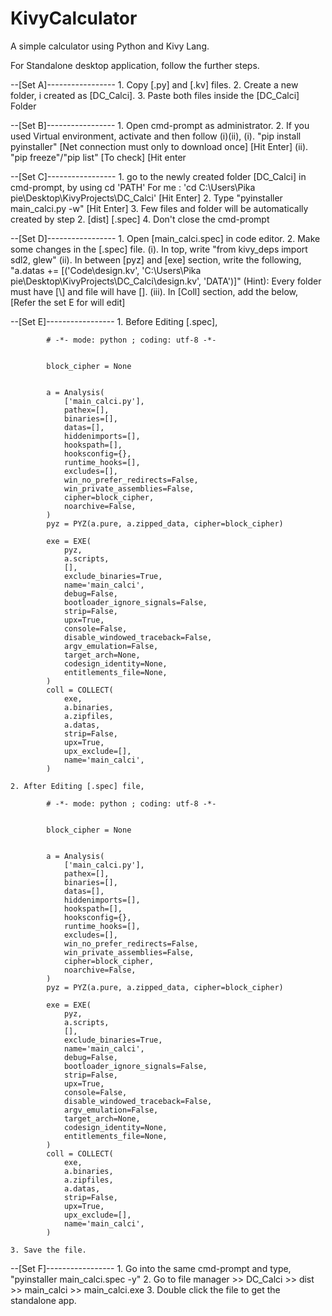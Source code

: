 # KivyCalculator
A simple calculator using Python and Kivy Lang.

For Standalone desktop application, follow the further steps.

--[Set A]-----------------
    1. Copy [.py] and [.kv] files.
    2. Create a new folder, i created as [DC_Calci].
    3. Paste both files inside the [DC_Calci] Folder

--[Set B]-----------------
    1. Open cmd-prompt as administrator.
    2. If you used Virtual environment, activate and then follow (i)(ii),
        (i). "pip install pyinstaller" [Net connection must only to download once] [Hit Enter]
        (ii). "pip freeze"/"pip list" [To check] [Hit enter

--[Set C]-----------------
    1. go to the newly created folder [DC_Calci] in cmd-prompt, by using cd 'PATH'
        For me : 'cd C:\Users\Pika pie\Desktop\KivyProjects\DC_Calci' [Hit Enter]
    2. Type "pyinstaller main_calci.py -w" [Hit Enter]
    3. Few files and folder will be automatically created by step 2. [dist] [.spec]
    4. Don't close the cmd-prompt

--[Set D]-----------------
    1. Open [main_calci.spec] in code editor.
    2. Make some changes in the [.spec] file.
        (i).   In top, write "from kivy_deps import sdl2, glew"
        (ii).  In between [pyz] and [exe] section, write the following,
                    "a.datas += [('Code\design.kv', 'C:\\Users\\Pika pie\\Desktop\\KivyProjects\\DC_Calci\design.kv', 'DATA')]"
                    (Hint): Every folder must have [\\] and file will have [\].
        (iii). In [Coll] section, add the below,
                    [Refer the set E for will edit]

--[Set E]-----------------
    1. Before Editing [.spec],

            # -*- mode: python ; coding: utf-8 -*-
            
            
            block_cipher = None
            
            
            a = Analysis(
                ['main_calci.py'],
                pathex=[],
                binaries=[],
                datas=[],
                hiddenimports=[],
                hookspath=[],
                hooksconfig={},
                runtime_hooks=[],
                excludes=[],
                win_no_prefer_redirects=False,
                win_private_assemblies=False,
                cipher=block_cipher,
                noarchive=False,
            )
            pyz = PYZ(a.pure, a.zipped_data, cipher=block_cipher)
            
            exe = EXE(
                pyz,
                a.scripts,
                [],
                exclude_binaries=True,
                name='main_calci',
                debug=False,
                bootloader_ignore_signals=False,
                strip=False,
                upx=True,
                console=False,
                disable_windowed_traceback=False,
                argv_emulation=False,
                target_arch=None,
                codesign_identity=None,
                entitlements_file=None,
            )
            coll = COLLECT(
                exe,
                a.binaries,
                a.zipfiles,
                a.datas,
                strip=False,
                upx=True,
                upx_exclude=[],
                name='main_calci',
            )

    2. After Editing [.spec] file,

            # -*- mode: python ; coding: utf-8 -*-
            
            
            block_cipher = None
            
            
            a = Analysis(
                ['main_calci.py'],
                pathex=[],
                binaries=[],
                datas=[],
                hiddenimports=[],
                hookspath=[],
                hooksconfig={},
                runtime_hooks=[],
                excludes=[],
                win_no_prefer_redirects=False,
                win_private_assemblies=False,
                cipher=block_cipher,
                noarchive=False,
            )
            pyz = PYZ(a.pure, a.zipped_data, cipher=block_cipher)
            
            exe = EXE(
                pyz,
                a.scripts,
                [],
                exclude_binaries=True,
                name='main_calci',
                debug=False,
                bootloader_ignore_signals=False,
                strip=False,
                upx=True,
                console=False,
                disable_windowed_traceback=False,
                argv_emulation=False,
                target_arch=None,
                codesign_identity=None,
                entitlements_file=None,
            )
            coll = COLLECT(
                exe,
                a.binaries,
                a.zipfiles,
                a.datas,
                strip=False,
                upx=True,
                upx_exclude=[],
                name='main_calci',
            )
   
    3. Save the file.

--[Set F]-----------------
    1. Go into the same cmd-prompt and type, "pyinstaller main_calci.spec -y"
    2. Go to file manager >> DC_Calci >> dist >> main_calci >> main_calci.exe
    3. Double click the file to get the standalone app.
